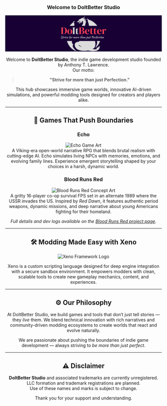 <div style="text-align: center; margin: 2rem 0;">

### Welcome to DoItBetter Studio

<img src="logo.png" alt="DoItBetter Studio Logo" style="max-width: 100%; height: auto;" />

Welcome to **DoItBetter Studio**, the indie game development studio founded by Anthony T. Lawrence.  
Our motto:  
> **"Strive for more than just Perfection."** 

This hub showcases immersive game worlds, innovative AI-driven simulations, and powerful modding tools designed for creators and players alike.

---

## 🎨 Games That Push Boundaries

### Echo  
![Echo Game Art](echo-art.png)  
A Viking-era open-world narrative RPG that blends brutal realism with cutting-edge AI. Echo simulates living NPCs with memories, emotions, and evolving family lines. Experience emergent storytelling shaped by your choices in a harsh, dynamic world.

### Blood Runs Red  
![Blood Runs Red Concept Art](blood-art.png)  
A gritty 16-player co-op survival FPS set in an alternate 1989 where the USSR invades the US. Inspired by *Red Dawn*, it features authentic period weapons, dynamic missions, and deep narrative about young Americans fighting for their homeland.

*Full details and dev logs available on the [Blood Runs Red project page](BloodRunsRed.md).*

---

## 🛠 Modding Made Easy with Xeno

![Xeno Framework Logo](xeno-logo.png)  

Xeno is a custom scripting language designed for deep engine integration with a secure sandbox environment. It empowers modders with clean, scalable tools to create new gameplay mechanics, content, and experiences.

---

## ⚙️ Our Philosophy

At DoItBetter Studio, we build games and tools that don’t just tell stories — they *live* them. We blend technical innovation with rich narratives and community-driven modding ecosystems to create worlds that react and evolve naturally.

We are passionate about pushing the boundaries of indie game development — always striving to *be more than just perfect*.

---

## ⚠️ Disclaimer

**DoItBetter Studio** and associated trademarks are currently unregistered.  
LLC formation and trademark registrations are planned.  
Use of these names and marks is subject to change.  

Thank you for your support and understanding.
</div>
